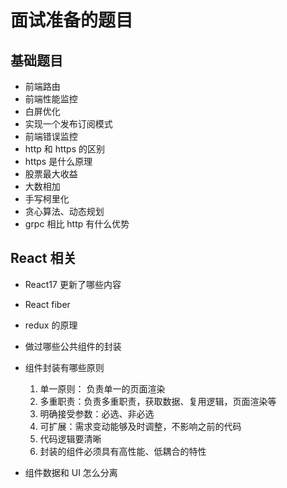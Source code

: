 # 面试准备的题目

## 基础题目

- 前端路由
- 前端性能监控
- 白屏优化
- 实现一个发布订阅模式
- 前端错误监控
- http 和 https 的区别
- https 是什么原理
- 股票最大收益
- 大数相加
- 手写柯里化
- 贪心算法、动态规划
- grpc 相比 http 有什么优势

## React 相关

- React17 更新了哪些内容
- React fiber
- redux 的原理
- 做过哪些公共组件的封装
- 组件封装有哪些原则

  1. 单一原则： 负责单一的页面渲染
  2. 多重职责：负责多重职责，获取数据、复用逻辑，页面渲染等
  3. 明确接受参数：必选、非必选
  4. 可扩展：需求变动能够及时调整，不影响之前的代码
  5. 代码逻辑要清晰
  6. 封装的组件必须具有高性能、低耦合的特性

- 组件数据和 UI 怎么分离

